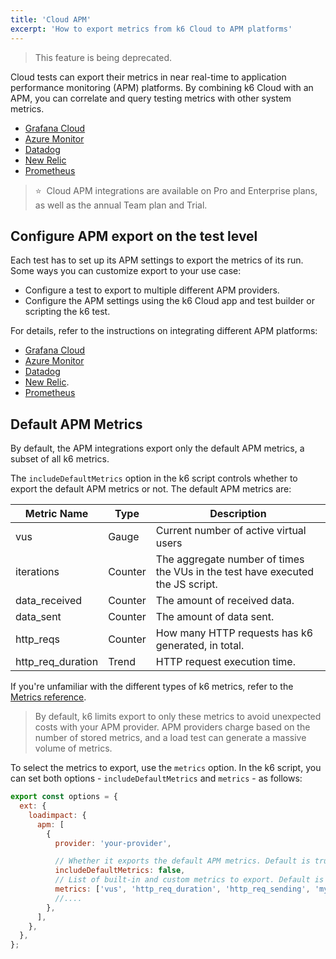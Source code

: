 ```yaml
---
title: 'Cloud APM'
excerpt: 'How to export metrics from k6 Cloud to APM platforms'
---
```


<Blockquote mod="attention" title="">

This feature is being deprecated.

</Blockquote>

Cloud tests can export their metrics in near real-time to application performance monitoring (APM) platforms.
By combining k6 Cloud with an APM, you can correlate and query testing metrics with other system metrics.

<Glossary>

- [Grafana Cloud](/cloud/integrations/cloud-apm/grafana-cloud)
- [Azure Monitor](/cloud/integrations/cloud-apm/azure-monitor)
- [Datadog](/cloud/integrations/cloud-apm/datadog)
- [New Relic](/cloud/integrations/cloud-apm/new-relic)
- [Prometheus](/cloud/integrations/prometheus-remote-write/)

</Glossary>


> ⭐️ &nbsp;Cloud APM integrations are available on Pro and Enterprise plans, as well as the annual
> Team plan and Trial.

## Configure APM export on the test level

Each test has to set up its APM settings to export the metrics of its run.
Some ways you can customize export to your use case:

- Configure a test to export to multiple different APM providers.
- Configure the APM settings using the k6 Cloud app and test builder or scripting the k6 test.

For details, refer to the instructions on integrating different APM platforms:

- [Grafana Cloud](/cloud/integrations/cloud-apm/grafana-cloud)
- [Azure Monitor](/cloud/integrations/cloud-apm/azure-monitor)
- [Datadog](/cloud/integrations/cloud-apm/datadog)
- [New Relic](/cloud/integrations/cloud-apm/new-relic).
- [Prometheus](/cloud/integrations/prometheus-remote-write/)

## Default APM Metrics

By default, the APM integrations export only the default APM metrics, a subset of all k6 metrics.

The `includeDefaultMetrics` option in the k6 script controls whether to export the default APM
metrics or not. The default APM metrics are:

| Metric Name       | Type    | Description                                                                    |
|-------------------|---------|--------------------------------------------------------------------------------|
| vus               | Gauge   | Current number of active virtual users                                         |
| iterations        | Counter | The aggregate number of times the VUs in the test have executed the JS script. |
| data_received     | Counter | The amount of received data.                                                   |
| data_sent         | Counter | The amount of data sent.                                                       |
| http_reqs         | Counter | How many HTTP requests has k6 generated, in total.                             |
| http_req_duration | Trend   | HTTP request execution time.                                                   |


If you're unfamiliar with the different types of k6 metrics, refer to the [Metrics reference](/using-k6/metrics/).

> By default, k6 limits export to only these metrics to avoid unexpected costs with your APM provider.
> APM providers charge based on the number of stored metrics, and a load test can generate a massive volume of metrics.

To select the metrics to export, use the `metrics` option.
In the k6 script, you can set both options - `includeDefaultMetrics` and `metrics` - as follows:

```javascript
export const options = {
  ext: {
    loadimpact: {
      apm: [
        {
          provider: 'your-provider',

          // Whether it exports the default APM metrics. Default is true.
          includeDefaultMetrics: false,
          // List of built-in and custom metrics to export. Default is empty.
          metrics: ['vus', 'http_req_duration', 'http_req_sending', 'my_rate', 'my_gauge'], //...
          //....
        },
      ],
    },
  },
};
```
 
